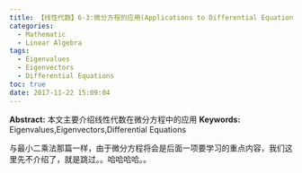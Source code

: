 ```yaml
---
title: 【线性代数】6-3:微分方程的应用(Applications to Differential Equations)
categories:
  - Mathematic
  - Linear Algebra
tags:
  - Eigenvalues
  - Eigenvectors
  - Differential Equations
toc: true
date: 2017-11-22 15:09:04
---
```


**Abstract:** 本文主要介绍线性代数在微分方程中的应用
**Keywords:** Eigenvalues,Eigenvectors,Differential Equations

<!--more-->
与最小二乘法那篇一样，由于微分方程将会是后面一项要学习的重点内容，我们这里先不介绍了，就是跳过。。哈哈哈哈。。
